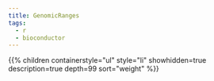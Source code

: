 ```yaml
---
title: GenomicRanges
tags:
  - r
  - bioconductor
---
```


{{% children
	containerstyle="ul"
	style="li"
	showhidden=true
	description=true
	depth=99
	sort="weight" %}}
